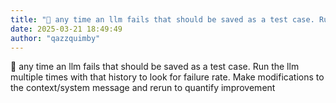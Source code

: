 ```yaml
---
title: "💭 any time an llm fails that should be saved as a test case. Run..."
date: 2025-03-21 18:49:49
author: "qazzquimby"
---
```


💭 any time an llm fails that should be saved as a test case. Run the llm multiple times with that history to look for failure rate. Make modifications to the context/system message and rerun to quantify improvement